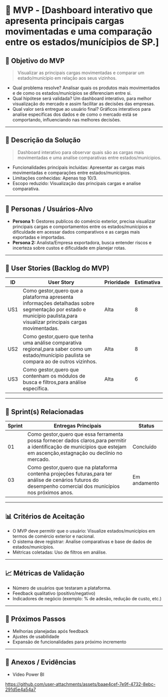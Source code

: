 # 📌 MVP - [Dashboard interativo que apresenta principais cargas movimentadas e uma comparação entre os estados/munícipios de SP.]

## 🎯 Objetivo do MVP
> Visualizar as principais cargas movimentadas e comparar um estado/munícipio em relação aos seus vizinhos.   
- Qual problema resolve? Analisar quais os produtos mais movimentados e de como os estados/munícipios se diferenciam entre si.
- Qual hipótese será validada? Um dashboard interativo, para melhor visualização do mercado e assim facilitar as decisões das empresas. 
- Qual valor será entregue ao usuário final? Gráficos interativos para analíse específicas dos dados e de como o mercado está se comportando, influenciando nas melhores decisões.  
---

## 📝 Descrição da Solução
>  Dashboard interativo para observar quais são as cargas mais movimentadas e uma analíse comparativas entre estados/munícipios. 
- Funcionalidades principais incluídas: Apresentar as cargas mais movimentadas e comparações entre estados/munícipios.  
- Limitações conhecidas: Apenas top 10/3.
- Escopo reduzido: Visualização das principais cargas e analíse comparativa.

---

## 👥 Personas / Usuários-Alvo
- **Persona 1:** Gestores publicos do comércio exterior, precisa visualizar principais cargas e comportamentos entre os estados/munícipios e dificuldade em acessar dados comparativos e as cargas mais exportadas e importadas.
- **Persona 2:** Analista/Empresa exportadora, busca entender riscos e incerteza sobre custos e dificuldade em planejar rotas.

---

## 🔑 User Stories (Backlog do MVP)
| ID  | User Story                                                                 | Prioridade | Estimativa |
|-----|-----------------------------------------------------------------------------|------------|------------|
| US1 | Como gestor,quero que a plataforma apresenta informações detalhadas sobre segmentação por estado  e município paulista,para visualizar principais cargas movimentadas.         | Alta       | 8   |
| US2 | Como gestor,quero que tenha uma análise comparativa regional,para saber como um estado/munícipio paulista se compara ao de outros vizinhos.     | Alta      | 8    |
| US3 | Como gestor,quero que contenham os módulos de busca e filtros,para análise específica.  | Alta  | 6  |
---

## 📅 Sprint(s) Relacionadas
| Sprint | Entregas Principais                          | Status   |
|--------|----------------------------------------------|----------|
| 01     | Como gestor,quero que essa ferramenta possa fornecer dados claros,para permitir a identificação de municípios que estejam em ascenção,estagnação ou declínio no mercado.                        | Concluído|
| 03    | Como gestor,quero que na plataforma contenha projeções futuras,para ter análise de cenários futuros do desempenho comercial dos municípios nos próximos anos.                           | Em andamento |

---

## 📊 Critérios de Aceitação
- O MVP deve permitir que o usuário: Visualize estados/municípios em termos de comércio exterior e nacional.  
- O sistema deve registrar: Analíse comparativas e  base de dados de estados/municípios. 
- Métricas coletadas: Uso de filtros em análise.
  

---

## 📈 Métricas de Validação
- Número de usuários que testaram a plataforma.  
- Feedback qualitativo (positivo/negativo)  
- Indicadores de negócio (exemplo: % de adesão, redução de custo, etc.)  

---

## 🚀 Próximos Passos
- Melhorias planejadas após feedback  
- Ajustes de usabilidade  
- Expansão de funcionalidades para próximo incremento  

---

## 📂 Anexos / Evidências   
- Vídeo Power BI
     



https://github.com/user-attachments/assets/baae4cef-7e9f-4732-8ebc-291d5e4a54a7


